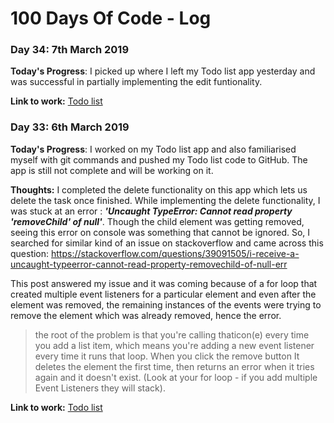 # 100 Days Of Code - Log

### Day 34: 7th March 2019

**Today's Progress**: I picked up where I left my Todo list app yesterday and was successful in partially implementing the edit funtionality.


**Link to work:** [Todo list](https://github.com/RaunaqChawhan/Todo-List/tree/a42e8d1f43153ec9a920924989fcbcab239fa825)



### Day 33: 6th March 2019


**Today's Progress**: I worked on my Todo list app and also familiarised myself with git commands and pushed my Todo list code to GitHub. The app is still not complete and will be working on it.

**Thoughts:** I completed the delete functionality on this app which lets us delete the task once finished. While implementing the delete functionality, I was stuck at an error : **_'Uncaught TypeError: Cannot read property 'removeChild' of null'_**. Though the child element was getting removed, seeing this error on console was something that cannot be ignored. So, I searched for similar kind of an issue on stackoverflow and came across this question: 
https://stackoverflow.com/questions/39091505/i-receive-a-uncaught-typeerror-cannot-read-property-removechild-of-null-err

This post answered my issue and it was coming because of a for loop that created multiple event listeners for a particular element and even after the element was removed, the remaining instances of the events were trying to remove the element which was already removed, hence the error.

>the root of the problem is that you're calling thaticon(e) every time you add a list item, which means you're adding a new event listener every time it runs that loop. When you click the remove button It deletes the element the first time, then returns an error when it tries again and it doesn't exist. (Look at your for loop - if you add multiple Event Listeners they will stack).


**Link to work:** [Todo list](https://github.com/RaunaqChawhan/Todo-List)
